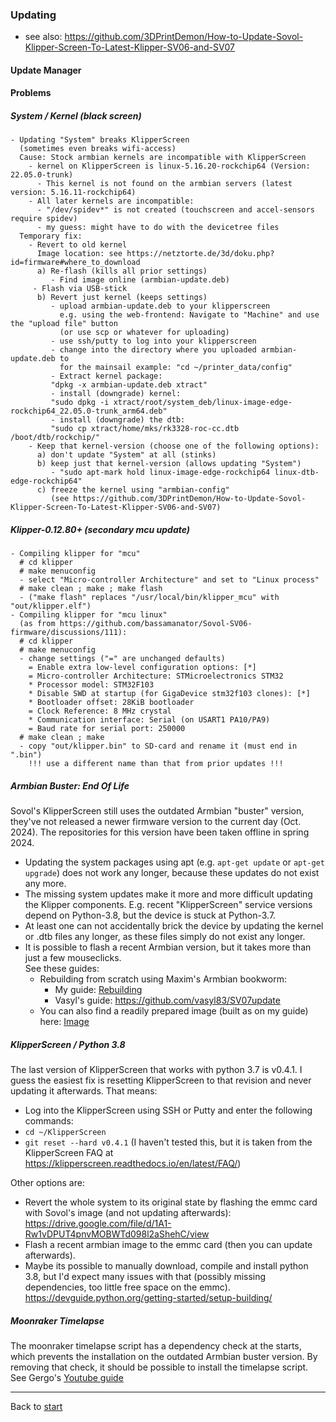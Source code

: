 ### Updating
  * see also: <https://github.com/3DPrintDemon/How-to-Update-Sovol-Klipper-Screen-To-Latest-Klipper-SV06-and-SV07>

#### Update Manager

#### Problems

##### System / Kernel (black screen)
```
- Updating "System" breaks KlipperScreen
  (sometimes even breaks wifi-access)
  Cause: Stock armbian kernels are incompatible with KlipperScreen
    - kernel on KlipperScreen is linux-5.16.20-rockchip64 (Version: 22.05.0-trunk)
      - This kernel is not found on the armbian servers (latest version: 5.16.11-rockchip64)
    - All later kernels are incompatible:
      - "/dev/spidev*" is not created (touchscreen and accel-sensors require spidev)
      - my guess: might have to do with the devicetree files
  Temporary fix:
    - Revert to old kernel
      Image location: see https://netztorte.de/3d/doku.php?id=firmware#where_to_download
      a) Re-flash (kills all prior settings)
         - Find image online (armbian-update.deb)
	 - Flash via USB-stick
      b) Revert just kernel (keeps settings)
         - upload armbian-update.deb to your klipperscreen
           e.g. using the web-frontend: Navigate to "Machine" and use the "upload file" button
           (or use scp or whatever for uploading)
         - use ssh/putty to log into your klipperscreen
         - change into the directory where you uploaded armbian-update.deb to
           for the mainsail example: "cd ~/printer_data/config"
         - Extract kernel package:
	     "dpkg -x armbian-update.deb xtract"
         - install (downgrade) kernel:
	     "sudo dpkg -i xtract/root/system_deb/linux-image-edge-rockchip64_22.05.0-trunk_arm64.deb"
         - install (downgrade) the dtb:
	     "sudo cp xtract/home/mks/rk3328-roc-cc.dtb /boot/dtb/rockchip/"
    - Keep that kernel-version (choose one of the following options):
      a) don't update "System" at all (stinks)
      b) keep just that kernel-version (allows updating "System")
         - "sudo apt-mark hold linux-image-edge-rockchip64 linux-dtb-edge-rockchip64"
      c) freeze the kernel using "armbian-config"
         (see https://github.com/3DPrintDemon/How-to-Update-Sovol-Klipper-Screen-To-Latest-Klipper-SV06-and-SV07)
```


##### Klipper-0.12.80+ (secondary mcu update)
```
- Compiling klipper for "mcu"
  # cd klipper
  # make menuconfig
  - select "Micro-controller Architecture" and set to "Linux process"
  # make clean ; make ; make flash
  - ("make flash" replaces "/usr/local/bin/klipper_mcu" with "out/klipper.elf")
- Compiling klipper for "mcu linux"
  (as from https://github.com/bassamanator/Sovol-SV06-firmware/discussions/111):
  # cd klipper
  # make menuconfig
  - change settings ("=" are unchanged defaults)
    = Enable extra low-level configuration options: [*]
    = Micro-controller Architecture: STMicroelectronics STM32
    * Processor model: STM32F103
    * Disable SWD at startup (for GigaDevice stm32f103 clones): [*]
    * Bootloader offset: 28KiB bootloader
    = Clock Reference: 8 MHz crystal
    * Communication interface: Serial (on USART1 PA10/PA9)
    = Baud rate for serial port: 250000
  # make clean ; make
  - copy "out/klipper.bin" to SD-card and rename it (must end in ".bin")
    !!! use a different name than that from prior updates !!!
```


##### Armbian Buster: End Of Life
Sovol's KlipperScreen still uses the outdated Armbian "buster" version, they've not released a newer firmware version to the current day (Oct. 2024).
The repositories for this version have been taken offline in spring 2024.
  * Updating the system packages using apt (e.g. `apt-get update` or `apt-get upgrade`) does not work any longer, because these updates do not exist any more.
  * The missing system updates make it more and more difficult updating the Klipper components. E.g. recent "KlipperScreen" service versions depend on Python-3.8, but the device is stuck at Python-3.7.
  * At least one can not accidentally brick the device by updating the kernel or .dtb files any longer, as these files simply do not exist any longer.
  * It is possible to flash a recent Armbian version, but it takes more than just a few mouseclicks.  
     See these guides:
    * Rebuilding from scratch using Maxim's Armbian bookworm:
      * My guide: [Rebuilding](rebuilding.md)
      * Vasyl's guide: <https://github.com/vasyl83/SV07update>
    * You can also find a readily prepared image (built as on my guide) here: [Image](image.md)


##### KlipperScreen / Python 3.8
The last version of KlipperScreen that works with python 3.7 is v0.4.1.
I guess the easiest fix is resetting KlipperScreen to that revision and never updating it afterwards. That means:
  * Log into the KlipperScreen using SSH or Putty and enter the following commands:
  * `cd ~/KlipperScreen`
  * `git reset --hard v0.4.1`
(I haven't tested this, but it is taken from the KlipperScreen FAQ at <https://klipperscreen.readthedocs.io/en/latest/FAQ/>)

Other options are:
  * Revert the whole system to its original state by flashing the emmc card with Sovol's image (and not updating afterwards): <https://drive.google.com/file/d/1A1-Rw1vDPUT4pnvMOBWTd098l2aShehC/view>
  * Flash a recent armbian image to the emmc card (then you can update afterwards).
  * Maybe its possible to manually download, compile and install python 3.8, but I'd expect many issues with that (possibly missing dependencies, too little free space on the emmc). <https://devguide.python.org/getting-started/setup-building/>


##### Moonraker Timelapse
The moonraker timelapse script has a dependency check at the starts, which prevents the installation on the outdated Armbian buster version.
By removing that check, it should be possible to install the timelapse script.
See Gergo's [Youtube guide](https://www.youtube.com/watch?v=86CFV_CbrvQ&t=457s)


----
Back to [start](index.md)
